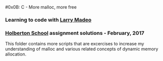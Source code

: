 #0x0B: C - More malloc, more free

### Learning to code with [Larry Madeo](https://twitter.com/larmalade)

### [Holberton School](https://www.holbertonschool.com) assignment solutions - February, 2017

This folder contains more scripts that are excercises to increase my understanding of malloc and various related concepts of dynamic memory allocation.
